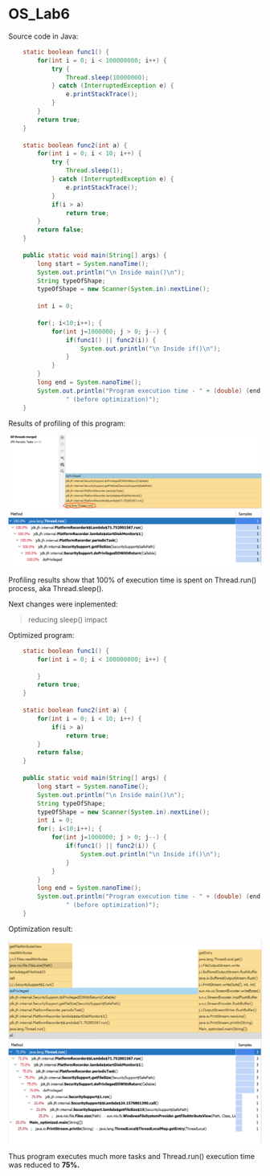 # OS_Lab6

Source code in Java:
```Java
    static boolean func1() {
        for(int i = 0; i < 100000000; i++) {
            try {
                Thread.sleep(10000000);
            } catch (InterruptedException e) {
                e.printStackTrace();
            }
        }
        return true;
    }

    static boolean func2(int a) {
        for(int i = 0; i < 10; i++) {
            try {
                Thread.sleep(1);
            } catch (InterruptedException e) {
                e.printStackTrace();
            }
            if(i > a)
                return true;
        }
        return false;
    }

    public static void main(String[] args) {
        long start = System.nanoTime();
        System.out.println("\n Inside main()\n");
        String typeOfShape;
        typeOfShape = new Scanner(System.in).nextLine();

        int i = 0;

        for(; i<10;i++); {
            for(int j=1000000; j > 0; j--) {
                if(func1() || func2(i)) {
                    System.out.println("\n Inside if()\n");
                }
            }
        }
        long end = System.nanoTime();
        System.out.println("Program execution time - " + (double) (end - start) / Math.pow(10, 9) +
                " (before optimization)");
    }
```
Results of profiling of this program:

![profiling](1.PNG "profiling")
![profiling_tree](кервеокеокве.PNG "profiling_tree")

Profiling results show that 100% of execution time is spent on Thread.run() process, aka Thread.sleep().

Next changes were inplemented:

> reducing sleep() impact

Optimized program:

```Java
    static boolean func1() {
        for(int i = 0; i < 100000000; i++) {
            
        }
        return true;
    }

    static boolean func2(int a) {
        for(int i = 0; i < 10; i++) {
            if(i > a)
                return true;
        }
        return false;
    }

    public static void main(String[] args) {
        long start = System.nanoTime();
        System.out.println("\n Inside main()\n");
        String typeOfShape;
        typeOfShape = new Scanner(System.in).nextLine();
        int i = 0;
        for(; i<10;i++); {
            for(int j=1000000; j > 0; j--) {
                if(func1() || func2(i)) {
                    System.out.println("\n Inside if()\n");
                }
            }
        }
        long end = System.nanoTime();
        System.out.println("Program execution time - " + (double) (end - start) / Math.pow(10, 9) +
                " (before optimization)");
    }
```

Optimization result:

![profiling_opt](2325.PNG "profiling opt")
![profiling_tree_opt](куып3укп.PNG "profiling tree opt")

Thus program executes much more tasks and Thread.run() execution time was reduced to **75%.**
